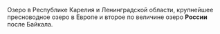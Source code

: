 Озеро в Республике Карелия и Ленинградской области, крупнейшее пресноводное озеро в Европе и второе по величине озеро **России** после Байкала.